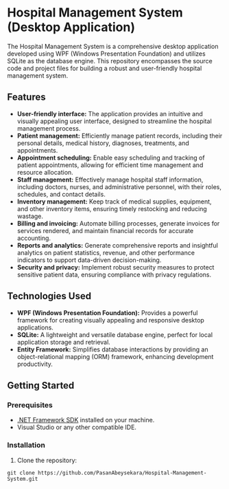 # Hospital Management System (Desktop Application)

The Hospital Management System is a comprehensive desktop application developed using WPF (Windows Presentation Foundation) and utilizes SQLite as the database engine. This repository encompasses the source code and project files for building a robust and user-friendly hospital management system.

## Features

- **User-friendly interface:** The application provides an intuitive and visually appealing user interface, designed to streamline the hospital management process.
- **Patient management:** Efficiently manage patient records, including their personal details, medical history, diagnoses, treatments, and appointments.
- **Appointment scheduling:** Enable easy scheduling and tracking of patient appointments, allowing for efficient time management and resource allocation.
- **Staff management:** Effectively manage hospital staff information, including doctors, nurses, and administrative personnel, with their roles, schedules, and contact details.
- **Inventory management:** Keep track of medical supplies, equipment, and other inventory items, ensuring timely restocking and reducing wastage.
- **Billing and invoicing:** Automate billing processes, generate invoices for services rendered, and maintain financial records for accurate accounting.
- **Reports and analytics:** Generate comprehensive reports and insightful analytics on patient statistics, revenue, and other performance indicators to support data-driven decision-making.
- **Security and privacy:** Implement robust security measures to protect sensitive patient data, ensuring compliance with privacy regulations.

## Technologies Used

- **WPF (Windows Presentation Foundation):** Provides a powerful framework for creating visually appealing and responsive desktop applications.
- **SQLite:** A lightweight and versatile database engine, perfect for local application storage and retrieval.
- **Entity Framework:** Simplifies database interactions by providing an object-relational mapping (ORM) framework, enhancing development productivity.

## Getting Started

### Prerequisites

- [.NET Framework SDK](https://dotnet.microsoft.com/download) installed on your machine.
- Visual Studio or any other compatible IDE.

### Installation

1. Clone the repository:

```shell
git clone https://github.com/PasanAbeysekara/Hospital-Management-System.git
